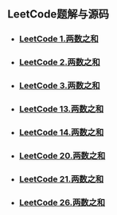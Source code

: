 ## LeetCode题解与源码

- ###  [LeetCode 1.两数之和](./leetcode1.md)
- ### [LeetCode 2.两数之和](./leetcode2.md)
- ### [LeetCode 3.两数之和](./leetcode3.md)
- ### [LeetCode 13.两数之和](./leetcode13.md)
- ### [LeetCode 14.两数之和](./leetcode14.md)
- ### [LeetCode 20.两数之和](./leetcode20.md)
- ### [LeetCode 21.两数之和](./.leetcode21.md)
- ### [LeetCode 26.两数之和](./leetcode26.md)

